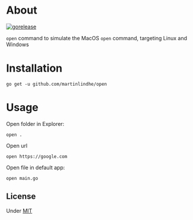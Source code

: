 # About

[![gorelease](https://dn-gorelease.qbox.me/gorelease-download-blue.svg)](https://gobuild.io/martinlindhe/open/master)

`open` command to simulate the MacOS `open` command, targeting Linux and Windows


# Installation

    go get -u github.com/martinlindhe/open


# Usage

Open folder in Explorer:

    open .

Open url

    open https://google.com

Open file in default app:

    open main.go


## License

Under [MIT](LICENSE)
